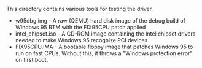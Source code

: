 This directory contains various tools for testing the driver.

* w95dbg.img - A raw (QEMU) hard disk image of the debug build of Windows 95 RTM with the FIX95CPU patch applied
* intel_chipset.iso - A CD-ROM image containing the Intel chipset drivers needed to make Windows 95 recognize PCI devices
* FIX95CPU.IMA - A bootable floppy image that patches Windows 95 to run on fast CPUs. Without this, it throws a "Windows protection error" on first boot.
